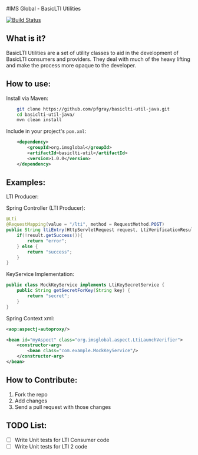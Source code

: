 #IMS Global - BasicLTI Utilities

[![Build Status](https://travis-ci.org/pfgray/basiclti-util-java.svg?branch=master)](https://travis-ci.org/pfgray/basiclti-util-java)

What is it?
-----------

BasicLTI Utilities are a set of utility classes to aid  in the development
of BasicLTI consumers and providers. They deal with much of the heavy lifting
and make the process more opaque to the developer.


How to use:
-----------
Install via Maven:
```bash
    git clone https://github.com/pfgray/basiclti-util-java.git
    cd basiclti-util-java/
    mvn clean install
```
Include in your project's `pom.xml`:

```xml
    <dependency>
        <groupId>org.imsglobal</groupId>
        <artifactId>basiclti-util</artifactId>
        <version>1.0.0</version>
    </dependency>
```
Examples:
---------

LTI Producer:

Spring Controller (LTI Producer):
```java
@Lti
@RequestMapping(value = "/lti", method = RequestMethod.POST)
public String ltiEntry(HttpServletRequest request, LtiVerificationResult result) {
    if(!result.getSuccess()){
        return "error";
    } else {
        return "success";
    }
}
```
KeyService Implementation:
```java
public class MockKeyService implements LtiKeySecretService {
    public String getSecretForKey(String key) {
        return "secret";
    }
}
```

Spring Context xml:
```xml
<aop:aspectj-autoproxy/>

<bean id="myAspect" class="org.imsglobal.aspect.LtiLaunchVerifier">
    <constructor-arg>
        <bean class="com.example.MockKeyService"/>
    </constructor-arg>
</bean>
```
How to Contribute:
------------------
1. Fork the repo
2. Add changes
3. Send a pull request with those changes

TODO List:
--------------

- [ ] Write Unit tests for LTI Consumer code
- [ ] Write Unit tests for LTI 2 code
